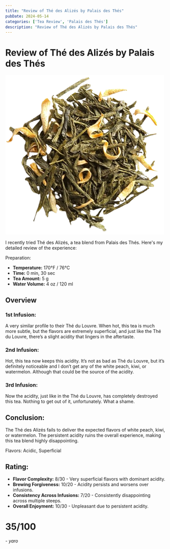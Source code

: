 ```yaml
---
title: "Review of Thé des Alizés by Palais des Thés"
pubDate: 2024-05-14
categories: ['Tea Review', 'Palais des Thés']
description: "Review of Thé des Alizés by Palais des Thés"
---
```


# Review of Thé des Alizés by Palais des Thés

![](862-42161-k6kurnbkdj-removebg-preview.png)

I recently tried Thé des Alizés, a tea blend from Palais des Thés. Here's my detailed review of the experience:

Preparation:

- **Temperature:** 170°F / 76°C
- **Time:** 0 min, 30 sec
- **Tea Amount:** 5 g
- **Water Volume:** 4 oz / 120 ml

## Overview

### 1st Infusion:

A very similar profile to their Thé du Louvre. When hot, this tea is much more subtle, but the flavors are extremely superficial, and just like the Thé du Louvre, there’s a slight acidity that lingers in the aftertaste.

### 2nd Infusion:

Hot, this tea now keeps this acidity. It’s not as bad as Thé du Louvre, but it’s definitely noticeable and I don’t get any of the white peach, kiwi, or watermelon. Although that could be the source of the acidity.

### 3rd Infusion:

Now the acidity, just like in the Thé du Louvre, has completely destroyed this tea. Nothing to get out of it, unfortunately. What a shame.

## Conclusion:

The Thé des Alizés fails to deliver the expected flavors of white peach, kiwi, or watermelon. The persistent acidity ruins the overall experience, making this tea blend highly disappointing.

Flavors: Acidic, Superficial

## Rating:

- **Flavor Complexity:** 8/30 - Very superficial flavors with dominant acidity.
- **Brewing Forgiveness:** 10/20 - Acidity persists and worsens over infusions.
- **Consistency Across Infusions:** 7/20 - Consistently disappointing across multiple steeps.
- **Overall Enjoyment:** 10/30 - Unpleasant due to persistent acidity.

# 35/100

*- yaro*
